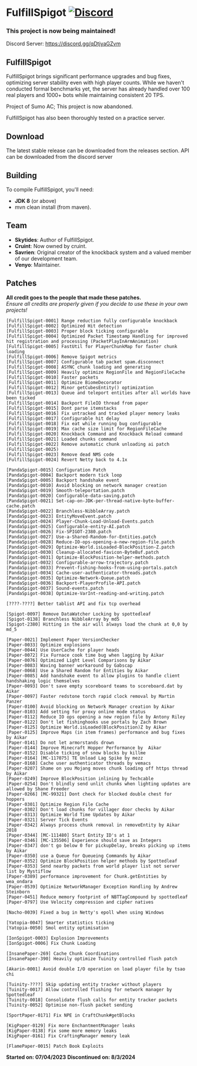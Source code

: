 # FulfillSpigot [![Discord](https://img.shields.io/discord/1276852858221887508?label=Discord)](https://discord.gg/qDtjyaGZvm)

### This project is now being maintained!

Discord Server: https://discord.gg/qDtjyaGZvm

## FulfillSpigot

FulfillSpigot brings significant performance upgrades and bug fixes, optimizing server stability even with high player counts. While we haven't conducted formal benchmarks yet, the server has already handled over 100 real players and 1000+ bots while maintaining consistent 20 TPS.

Project of Sumo AC; This project is now abandoned.

FulfillSpigot has also been thoroughly tested on a practice server.

## Download
The latest stable release can be downloaded from the releases section.
API can be downloaded from the discord server

## Building

To compile FulfillSpigot, you'll need:

- **JDK 8** (or above)
- mvn clean install (from maven).

## Team

- **Skytides**: Author of FulfillSpigot.
- **Cruint**: Now owned by cruint.
- **Savrien**: Original creator of the knockback system and a valued member of our development team.
- **Venyo**: Maintainer.

## Patches
**All credit goes to the people that made these patches.**<br>
*Ensure all credits are properly given if you decide to use these in your own projects!*
```
[FulfillSpigot-0001] Range reduction fully configurable knockback
[FulfillSpigot-0002] Optimized Hit detection
[FulfillSpigot-0003] Proper block ticking configurable
[FulfillSpigot-0004] Optimized Packet Timestamp Handling for improved hit registration and processing (PacketPlayInArmAnimation)
[FulfillSpigot-0005] FastUtil for PlayerChunkMap for faster chunk loading
[FulfillSpigot-0006] Remove Spigot metrics
[FulfillSpigot-0007] Configurable tab packet spam.disconnect
[FulfillSpigot-0008] ASYNC chunk loading and generating
[FulfillSpigot-0009] Heavily optimize RegionFile and RegionFileCache
[FulfillSpigot-0010] Faster packets
[FulfillSpigot-0011] Optimize BiomeDecorator
[FulfillSpigot-0012] Minor getCubesEntity() optimization
[FulfillSpigot-0013] Queue and teleport entities after all worlds have been ticked
[FulfillSpigot-0014] Backport FileIO thread from paper
[FulfillSpigot-0015] Dont parse itemstacks
[FulfillSpigot-0016] Fix untracked and tracked player memory leaks
[FulfillSpigot-0017] Configurable hit delay
[FulfillSpigot-0018] Fix eat while running bug configurable
[FulfillSpigot-0019] Max cache size limit for RegionFileCache
[FulfillSpigot-0020] Knockback Command and Knockback Reload command
[FulfillSpigot-0021] Loaded chunks command
[FulfillSpigot-0022] Remove automatic chunk unloading ai patch (FulfillSpigot-0025)
[FulfillSpigot-0023] Remove dead NMS code
[FulfillSpigot-0024] Revert Netty back to 4.1x

[PandaSpigot-0015] Configuration Patch
[PandaSpigot-0004] Backport modern tick loop
[PandaSpigot-0005] Backport handshake event
[PandaSpigot-0010] Avoid blocking on network manager creation
[PandaSpigot-0019] Smooth-teleportation.patch
[PandaSpigot-0020] Configurable-data-saving.patch
[PandaSpigot-0021] Set-cap-on-JDK-per-thread-native-byte-buffer-cache.patch
[PandaSpigot-0022] Branchless-NibbleArray.patch
[PandaSpigot-0023] EntityMoveEvent.patch
[PandaSpigot-0024] Player-Chunk-Load-Unload-Events.patch
[PandaSpigot-0025] Configurable-entity-AI.patch
[PandaSpigot-0026] Fix-SPIGOT-2380.patch
[PandaSpigot-0027] Use-a-Shared-Random-for-Entities.patch
[PandaSpigot-0028] Reduce-IO-ops-opening-a-new-region-file.patch
[PandaSpigot-0029] Optimize-World.isLoaded-BlockPosition-Z.patch
[PandaSpigot-0030] Cleanup-allocated-favicon-ByteBuf.patch
[PandaSpigot-0031] Optimize-BlockPosition-helper-methods.patch
[PandaSpigot-0032] Configurable-arrow-trajectory.patch
[PandaSpigot-0033] Prevent-fishing-hooks-from-using-portals.patch
[PandaSpigot-0034] Cache-user-authenticator-threads.patch
[PandaSpigot-0035] Optimize-Network-Queue.patch
[PandaSpigot-0036] Backport-PlayerProfile-API.patch
[PandaSpigot-0037] Sound-events.patch
[PandaSpigot-0038] Optimize-VarInt-reading-and-writing.patch

[????-????] Better tablist API and fix tcp overhead

[Spigot-0097] Remove DataWatcher Locking by spottedleaf
[Spigot-0138] Branchless NibbleArray by md5
[Spigot-2380] Hitting in the air will always load the chunk at 0,0 by md_5

[Paper-0021] Implement Paper VersionChecker
[Paper-0033] Optimize explosions
[Paper-0044] Use UserCache for player heads
[Paper-0072] Fix Furnace cook time bug when lagging by Aikar
[Paper-0076] Optimized Light Level Comparisons by Aikar
[Paper-0083] Waving banner workaround by Gabscap
[Paper-0068] Use a Shared Random for Entities by Aikar
[Paper-0085] Add handshake event to allow plugins to handle client handshaking logic themselves
[Paper-0093] Don't save empty scoreboard teams to scoreboard.dat by Aikar
[Paper-0097] Faster redstone torch rapid clock removal by Martin Panzer
[Paper-0100] Avoid blocking on Network Manager creation by Aikar
[Paper-0103] Add setting for proxy online mode status
[Paper-0112] Reduce IO ops opening a new region file by Antony Riley
[Paper-0122] Don't let fishinghooks use portals by Zach Brown
[Paper-0125] Optimize World.isLoaded(BlockPosition)Z by Aikar
[Paper-0125] Improve Maps (in item frames) performance and bug fixes by Aikar
[Paper-0141] Do not let armorstands drown
[Paper-0144] Improve Minecraft Hopper Performance by  Aikar
[Paper-0152] Disable ticking of snow blocks by killme
[Paper-0164] [MC-117075] TE Unload Lag Spike by mezz
[Paper-0168] Cache user authenticator threads by vemacs
[Paper-0207] Shame on you Mojang moves chunk loading off https thread by Aikar
[Paper-0249] Improve BlockPosition inlining by Techcable
[Paper-0254] Don't blindly send unlit chunks when lighting updates are allowed by Shane Freeder
[Paper-0266] [MC-99321] Dont check for blocked double chest for hoppers
[Paper-0301] Optimize Region File Cache
[Paper-0302] Don't load chunks for villager door checks by Aikar
[Paper-0313] Optimize World Time Updates by Aikar
[Paper-0321] Server Tick Events
[Paper-0342] Always process chunk removal in removeEntity by Aikar 2018
[Paper-0344] [MC-111480] Start Entity ID's at 1
[Paper-0346] [MC-135506] Experience should save as Integers
[Paper-0347] don't go below 0 for pickupDelay, breaks picking up items by Aikar
[Paper-0350] use a Queue for Queueing Commands by Aikar
[Paper-0352] Optimize BlockPosition helper methods by Spottedleaf
[Paper-0353] Send nearby packets from world player list not server list by Mystiflow
[Paper-0389] performance improvement for Chunk.getEntities by wea_ondara
[Paper-0539] Optimize NetworkManager Exception Handling by Andrew Steinborn
[Paper-0451] Reduce memory footprint of NBTTagCompound by spottedleaf
[Paper-0797] Use Velocity compression and cipher natives

[Nacho-0039] Fixed a bug in Netty's epoll when using Windows

[Yatopia-0047] Smarter statistics ticking
[Yatopia-0050] Smol entity optimisation

[IonSpigot-0003] Explosion Improvements
[IonSpigot-0006] Fix Chunk Loading

[InsanePaper-269] Cache Chunk Coordinations
[InsanePaper-390] Heavily optimize Tuinity controlled flush patch

[Akarin-0001] Avoid double I/O operation on load player file by tsao chi

[Tuinity-????] Skip updating entity tracker without players
[Tuinity-0017] Allow controlled flushing for network manager by Spottedleaf
[Tuinity-0018] Consolidate flush calls for entity tracker packets
[Tuinity-0052] Optimise non-flush packet sending

[SportPaper-0171] Fix NPE in CraftChunk#getBlocks

[KigPaper-0129] Fix more EnchantmentManager leaks
[KigPaper-0138] Fix some more memory leaks
[KigPaper-0161] Fix CraftingManager memory leak

[FlamePaper-0015] Patch Book Exploits
```

**Started on: 07/04/2023**
**Discontinued on: 8/3/2024**
